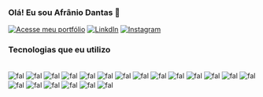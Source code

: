 ### Olá! Eu sou Afrânio Dantas 👋

[![Acesse meu portfólio](https://img.shields.io/website?label=Portfólio&style=for-the-badge&url=https://marvinx9.github.io/portfolio_projetos/)](https://marvinx9.github.io/portfolio_projetos/)
[![LinkdIn](https://img.shields.io/badge/LinkedIn-0077B5?style=for-the-badge&logo=linkedin&logoColor=white)](https://www.linkedin.com/in/afranionunesdantas/)
[![Instagram](https://img.shields.io/badge/Instagram-E4405F?style=for-the-badge&logo=instagram&logoColor=white)](https://www.instagram.com/afranio_dev/)



### Tecnologias que eu utilizo

<div style="display: inline_block"><br/>
  <img align="center" alt="fal" src="https://img.shields.io/badge/TypeScript-007ACC?style=for-the-badge&logo=typescript&logoColor=white">
  <img align="center" alt="fal" src="https://img.shields.io/badge/express.js-%23404d59.svg?style=for-the-badge&logo=express&logoColor=%2361DAFB">
  <img align="center" alt="fal" src="https://img.shields.io/badge/JavaScript-323330?style=for-the-badge&logo=javascript&logoColor=F7DF1E">
  <img align="center" alt="fal" src="https://img.shields.io/badge/nestjs-%23E0234E.svg?style=for-the-badge&logo=nestjs&logoColor=white">
  <img align="center" alt="fal" src="https://img.shields.io/badge/Ubuntu-35495E?style=for-the-badge&logo=ubuntu&logoColor=2CA5E0">
  <img align="center" alt="fal" src="https://img.shields.io/badge/AWS-000.svg?style=for-the-badge&logo=amazon-aws&logoColor=white">
  <img align="center" alt="fal" src="https://img.shields.io/badge/PL%2FSQL-FFFFFF?style=for-the-badge&logo=oracle&logoColor=FF0000&labelColor=FFFFFF&color=FF0000">
  <img align="center" alt="fal" src="https://img.shields.io/badge/GIT-E44C30?style=for-the-badge&logo=git&logoColor=white">
  <img align="center" alt="fal" src="https://img.shields.io/badge/node.js-6DA55F?style=for-the-badge&logo=node.js&logoColor=white">
  <img align="center" alt="fal" src="https://img.shields.io/badge/Python-3776AB?style=for-the-badge&logo=python&logoColor=white">
  <img align="center" alt="fal" src="https://img.shields.io/badge/Microsoft_Excel-217346?style=for-the-badge&logo=microsoft-excel&logoColor=white">
  <img align="center" alt="fal" src="https://img.shields.io/badge/SQLite-07405E?style=for-the-badge&logo=sqlite&logoColor=white">
  <img align="center" alt="fal" src="https://img.shields.io/badge/MongoDB-4EA94B?style=for-the-badge&logo=mongodb&logoColor=white">
  <img align="center" alt="fal" src="https://img.shields.io/badge/PostgreSQL-316192?style=for-the-badge&logo=postgresql&logoColor=white">
  <img align="center" alt="fal" src="https://img.shields.io/badge/Flask-000000?style=for-the-badge&logo=flask&logoColor=white">
  <img align="center" alt="fal" src="https://img.shields.io/badge/Spring-6DB33F?style=for-the-badge&logo=spring&logoColor=white">
  <img align="center" alt="fal" src="https://img.shields.io/badge/Django-092E20?style=for-the-badge&logo=django&logoColor=white">
  <img align="center" alt="fal" src="https://img.shields.io/badge/Java-ED8B00?style=for-the-badge&logo=openjdk&logoColor=white">
  <img align="center" alt="fal" src="https://img.shields.io/badge/HTML5-E34F26?style=for-the-badge&logo=html5&logoColor=white">
  <img align="center" alt="fal" src="https://img.shields.io/badge/CSS3-1572B6?style=for-the-badge&logo=css3&logoColor=white">
</div>



